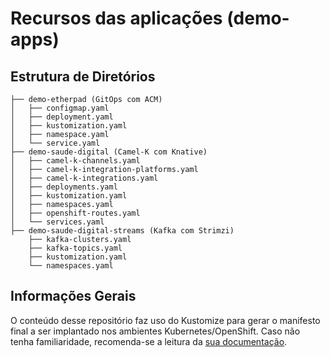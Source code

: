# Recursos das aplicações (demo-apps)

## Estrutura de Diretórios

```
├── demo-etherpad (GitOps com ACM)
│   ├── configmap.yaml
│   ├── deployment.yaml
│   ├── kustomization.yaml
│   ├── namespace.yaml
│   └── service.yaml
├── demo-saude-digital (Camel-K com Knative)
│   ├── camel-k-channels.yaml
│   ├── camel-k-integration-platforms.yaml
│   ├── camel-k-integrations.yaml
│   ├── deployments.yaml
│   ├── kustomization.yaml
│   ├── namespaces.yaml
│   ├── openshift-routes.yaml
│   └── services.yaml
├── demo-saude-digital-streams (Kafka com Strimzi)
    ├── kafka-clusters.yaml
    ├── kafka-topics.yaml
    ├── kustomization.yaml
    └── namespaces.yaml
```

## Informações Gerais

O conteúdo desse repositório faz uso do Kustomize para gerar o manifesto final a ser implantado nos ambientes Kubernetes/OpenShift. Caso não tenha familiaridade, recomenda-se a leitura da [sua documentação](https://github.com/kubernetes-sigs/kustomize).
